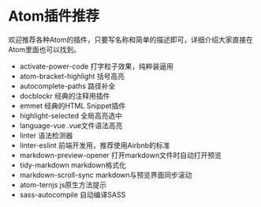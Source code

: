 # Atom插件推荐

欢迎推荐各种Atom的插件，只要写名称和简单的描述即可，详细介绍大家直接在Atom里面也可以找到。

- activate-power-code 打字粒子效果，纯粹装逼用
- atom-bracket-highlight 括号高亮
- autocomplete-paths 路径补全
- docblockr 经典的注释用插件
- emmet 经典的HTML Snippet插件
- highlight-selected 全局高亮选中
- language-vue .vue文件语法高亮
- linter 语法检测器
- linter-eslint 前端开发用，推荐使用Airbnb的标准
- markdown-preview-opener 打开markdown文件时自动打开预览
- tidy-markdown markdown格式化
- markdown-scroll-sync markdown与预览界面同步滚动
- atom-ternjs js原生方法提示
- sass-autocompile 自动编译SASS
